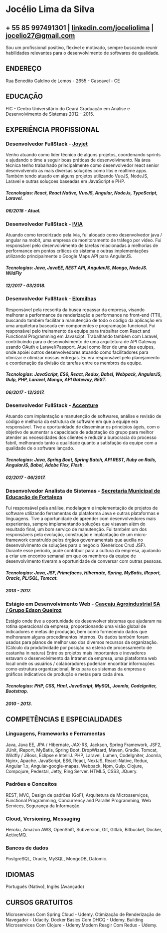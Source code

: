 # Jocélio Lima da Silva
## + 55 85 997491301 | [linkedin.com/joceliolima](linkedin.com/joceliolima) | jocelio27@gmail.com
Sou um profissional positivo, flexível e motivado, sempre buscando reunir habilidades relevantes para o desenvolvimento de softwares de qualidade.
## ENDEREÇO
Rua Benedito Galdino de Lemos - 2655 - Cascavel - CE
## EDUCAÇÃO
FIC - Centro Universitário do Ceará
Graduação em Análise e Desenvolvimento de Sistemas
2012 - 2015.
## EXPERIÊNCIA PROFISSIONAL
### Desenvolvedor FullStack - [Joyjet](https://joyjet.com/en/)
Venho atuando como líder técnico de alguns projetos, coordenando sprints e ajudando o time a seguir boas práticas de desenvolvimento. Na área técnica tenho trabalhado principalmente como desenvolvedor react senior desenvolvendo as mais diversas soluções como libs e realtime apps. Também tendo atuado em alguns projetos utilizando VueJS, NodeJS, Laravel e outras soluçoes baseadas em JavaScript e PHP.
##### Tecnologias: React, React Native, VueJS, Angular, NodeJs, TypeScript, Laravel.
##### 06/2018 - Atual.
### Desenvolvedor FullStack - [IVIA](http://www.ivia.com.br/)
Atuando como terceirizado pela Ivia, fui alocado como desenvolvedor java / angular na mobit, uma empresa de monitoramento de tráfego por vídeo. Fui responsável pelo desenvolvimento de tarefas relacionadas à melhorias de performance em pontos críticos do sistema e outras implementações utilizando principalmente o Google Maps API para AngularJS.
##### Tecnologias: Java, JavaEE, REST API, AngularJS, Mongo, NodeJS. WildFly
##### 12/2017 - 03/2018.
### Desenvolvedor FullStack - [Elomilhas](http://elomilhas.com.br/)
Responsável pela reescrita da busca repassar da empresa, visando melhorar a performance de renderização e performance no front-end (TTI), buscando também facilitar a manutenção de todo o código da aplicação em uma arquitetura baseada em componentes e programação funcional. Fui responsável pelo treinamento da equipe para trabalhar com React and Functional Programming em Javascipt.
Trabalhando também com Laravel, contribuindo para o desenvolvimento de uma arquitetura de API Gateway usando OAuth e Laravel/Passport.
Atuei como líder de uma das equipes, onde apoiei outros desenvolvedores atuando como facilitadores para otimizar e otimizar nossas entregas. Eu era responsável pelo planejamento e coordenação da divisão de tarefas entre os membros da equipe.
##### Tecnologias: JavaScript, ES6, React, Redux, Babel, Webpack, AngularJS, Gulp, PHP, Laravel, Mongo, API Gateway, REST.
##### 06/2017 - 12/2017.
### Desenvolvedor FullStack - [Accenture](https://www.accenture.com/)
Atuando com implantação e manutenção de softwares, análise e revisão de código e melhoria da estrutura de software em que a equipe era responsável. Tive a oportunidade de disseminar os princípios ágeis, com o objetivo de aumentar a capacidade de adaptação do grupo para melhor atender as necessidades dos clientes e reduzir a burocracia do processo fabril, melhorando tanto a qualidade quanto a satisfação da equipe com a qualidade de o software lançado.
##### Tecnologias: Java, Spring Boot, Spring Batch, API REST, Ruby on Rails, AngularJS, Babel, Adobe Flex, Flesh.
##### 02/2017 - 06/2017.
### Desenvolvedor Analista de Sistemas - [Secretaria Municipal de Educação de Fortaleza](http://educacao.fortaleza.ce.gov.br/)
Fui responsável pela análise, modelagem e implementação de projetos de software utilizando ferramentas da plataforma Java e outras plataformas e linguagens. Tive a oportunidade de aprender com desenvolvedores mais experientes, sempre implementando soluções que visavam além do resultado final, um bom serviço de manutenção. Fui também um dos responsáveis pela evolução, construção e implantação de um micro-framework construído pelos órgãos governamentais que auxilia no desenvolvimento de soluções para o negócio (Genéricos Crud JSF). Durante esse período, pude contribuir para a cultura da empresa, ajudando a criar um encontro semanal em que os membros da equipe de desenvolvimento tiveram a oportunidade de conversar com outras pessoas.
##### Tecnologias: Java, JSF, Primefaces, Hibernate, Spring, MyBatis, iReport, Oracle, PL/SQL, Tomcat.
##### 2013 - 2017.
### Estágio em Desenvolvimento Web - [Cascaju Agroindustrial SA / Grupo Edson Queiroz](http://www.edsonqueiroz.com.br/)
Estágio onde tive a oportunidade de desenvolver sistemas que ajudaram na rotina operacional da empresa, proporcionando uma visão global de indicadores e metas de produção, bem como fornecendo dados que melhoraram alguns procedimentos internos. Os dados também foram usados para planos de melhor uso dos diversos recursos da organização. (Cálculo da produtividade por posição na esteira de processamento de castanha in natura)
Entre os projetos mais importantes e inovadores estavam o desenvolvimento da Intranet da empresa, uma plataforma web local onde os usuários / colaboradores poderiam encontrar informações como estrutura organizacional, links para os sistemas da empresa e gráficos indicativos de produção e metas para cada área.
##### Tecnologias: PHP, CSS, Html, JavaScript, MySQL, Joomla, CodeIgniter, Bootstrap.
##### 2010 - 2013.
## COMPETÊNCIAS E ESPECIALIDADES
### Linguagens, Frameworks e Ferramentas
Java, Java EE, JPA / Hibernate, JAX-RS, Jackson, Spring Framework, JSF2, JUnit, iReport, MyBatis, Spring Boot, DropWizard, Maven, Gradle. Tomcat, Wildfly / JBoss, Eclipse e IntelliJ.
PHP, Laravel, Lumen, CodeIgniter, Joomla, Nginx, Apache. JavaScript, ES6, React, NextJS, React-Native, Redux, Angular 1.x, Angular-google-mapas, Webpack, Npm, Gulp.
Clojure, Compojure, Pedestal, Jetty, Ring Server.
HTML5, CSS3, JQuery.
### Padrões e Conceitos
REST, MVC, Design de padrões (GoF), Arquitetura de Microsserviços, Functional Programming, Concurrency and Parallel Programming, Web Services, Segurança da Informação.
### Cloud, Versioning, Messaging
Heroku, Amazon AWS, OpenShift, Subversion, Git, Gitlab, Bitbucket, Docker, ActiveMQ.
### Bancos de dados
PostgreSQL, Oracle, MySQL, MongoDB, Datomic.
## IDIOMAS
Português (Nativo), Inglês (Avançado)
## CURSOS GRATUITOS
Microservices Com Spring Cloud - Udemy.
Otimização de Renderização de Navegador - Udacity.
Docker Basics Com DHCQ - Udemy.
Building Microservices Com Clojure - Udemy.Modern Reagir Com Redux - Udemy.
